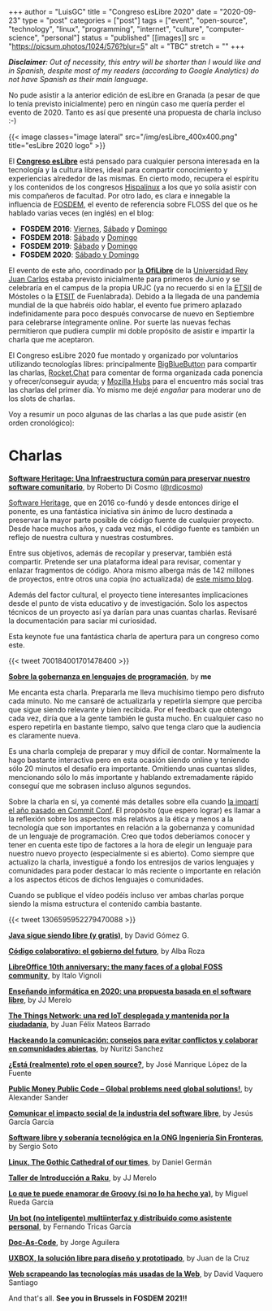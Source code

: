 +++
author = "LuisGC"
title = "Congreso esLibre 2020"
date = "2020-09-23"
type = "post"
categories = ["post"]
tags = ["event", "open-source", "technology", "linux", "programming", "internet", "culture", "computer-science", "personal"]
status = "published"
[[images]]
  src = "https://picsum.photos/1024/576?blur=5"
  alt = "TBC"
  stretch = ""
+++

_**Disclaimer**: Out of necessity, this entry will be shorter than I would like and in Spanish, despite most of my readers (according to Google Analytics) do not have Spanish as their main language._

No pude asistir a la anterior edición de esLibre en Granada (a pesar de que lo tenía previsto inicialmente) pero en ningún caso me quería perder el evento de 2020. Tanto es así que presenté una propuesta de charla incluso :-)

{{< image classes="image lateral" src="/img/esLibre_400x400.png" title="esLibre 2020 logo" >}}

El [**Congreso esLibre**](https://eslib.re/) está pensado para cualquier persona interesada en la tecnología y la cultura libres, ideal para compartir conocimiento y experiencias alrededor de las mismas. En cierto modo, recupera el espíritu y los contenidos de los congresos [Hispalinux](https://hispalinux.es/) a los que yo solía asistir con mis compañeros de facultad. Por otro lado, es clara e innegable la influencia de [FOSDEM](https://fosdem.org/), el evento de referencia sobre FLOSS del que os he hablado varias veces (en inglés) en el blog:

* **FOSDEM 2016**: [Viernes](/blog/2016/03/fosdem-2016-friday/), [Sábado](/blog/2016/03/fosdem-2016-saturday/) y [Domingo](/blog/2016/03/fosdem-2016-sunday/)
* **FOSDEM 2018**: [Sábado](/blog/2018/02/fosdem-2018-saturday/) y [Domingo](/blog/2018/02/fosdem-2018-sunday/)
* **FOSDEM 2019**: [Sábado](/blog/2019/02/fosdem-2019-saturday/) y [Domingo](/blog/2019/02/fosdem-2019-sunday/)
* **FOSDEM 2020**: [Sábado y Domingo](/blog/2020/02/fosdem-2020/)

El evento de este año, coordinado por [la **OfiLibre**](https://ofilibre.gitlab.io/) de la [Universidad Rey Juan Carlos](https://www.urjc.es) estaba previsto inicialmente para primeros de Junio y se celebraría en el campus de la propia URJC (ya no recuerdo si en la [ETSII](https://www.urjc.es/etsii) de Móstoles o la [ETSIT](https://www.urjc.es/etsit) de Fuenlabrada). Debido a la llegada de una pandemia mundial de la que habréis oído hablar, el evento fue primero aplazado indefinidamente para poco después convocarse de nuevo en Septiembre para celebrarse íntegramente online. Por suerte las nuevas fechas permitieron que pudiera cumplir mi doble propósito de asistir e impartir la charla que me aceptaron.

El Congreso esLibre 2020 fue montado y organizado por voluntarios utilizando tecnologías libres: principalmente [BigBlueButton](https://bigbluebutton.org/) para compartir las charlas, [Rocket.Chat](https://rocket.chat/) para comentar de forma organizada cada ponencia y ofrecer/conseguir ayuda; y [Mozilla Hubs](https://hubs.mozilla.com/) para el encuentro más social tras las charlas del primer día. Yo mismo me dejé _engañar_ para moderar uno de los slots de charlas.

Voy a resumir un poco algunas de las charlas a las que pude asistir (en orden cronológico):

# Charlas

[**Software Heritage: Una Infraestructura común para preservar nuestro software comunitario**](https://propuestas.eslib.re/2020/charlas/software-heritage), by Roberto Di Cosmo ([@rdicosmo](https://twitter.com/rdicosmo))

[Software Heritage](https://www.softwareheritage.org/), que en 2016 co-fundó y desde entonces dirige el ponente, es una fantástica iniciativa sin ánimo de lucro destinada a preservar la mayor parte posible de código fuente de cualquier proyecto. Desde hace muchos años, y cada vez más, el código fuente es también un reflejo de nuestra cultura y nuestras costumbres.

Entre sus objetivos, además de recopilar y preservar, también está compartir. Pretende ser una plataforma ideal para revisar, comentar y enlazar fragmentos de código. Ahora mismo alberga más de 142 millones de proyectos, entre otros una copia (no actualizada) de [este mismo blog](https://archive.softwareheritage.org/browse/origin/directory/?origin_url=https://github.com/LuisGC/blog).

Además del factor cultural, el proyecto tiene interesantes implicaciones desde el punto de vista educativo y de investigación. Solo los aspectos técnicos de un proyecto así ya darían para unas cuantas charlas. Revisaré la documentación para saciar mi curiosidad.

Esta keynote fue una fantástica charla de apertura para un congreso como este.

{{< tweet 700184001701478400 >}}

[**Sobre la gobernanza en lenguajes de programación**](https://propuestas.eslib.re/2020/charlas/gobernanza-lenguajes-programacion), by **me**

Me encanta esta charla. Prepararla me lleva muchísimo tiempo pero disfruto cada minuto. No me cansaré de actualizarla y repetirla siempre que perciba que sigue siendo relevante y bien recibida. Por el feedback que obtengo cada vez, diría que a la gente también le gusta mucho. En cualquier caso no espero repetirla en bastante tiempo, salvo que tenga claro que la audiencia es claramente nueva.

Es una charla compleja de preparar y muy difícil de contar. Normalmente la hago bastante interactiva pero en esta ocasión siendo online y teniendo sólo 20 minutos el desafío era importante. Omitiendo unas cuantas slides, mencionando sólo lo más importante y hablando extremadamente rápido conseguí que me sobrasen incluso algunos segundos.

Sobre la charla en sí, ya comenté más detalles sobre ella cuando [la impartí el año pasado en Commit Conf](/blog/2019/12/big-things-commit-conf-2019/). El propósito (que espero lograr) es llamar a la reflexión sobre los aspectos más relativos a la ética y menos a la tecnología que son importantes en relación a la gobernanza y comunidad de un lenguaje de programación. Creo que todos deberíamos conocer y tener en cuenta este tipo de factores a la hora de elegir un lenguaje para nuestro nuevo proyecto (especialmente si es abierto). Como siempre que actualizo la charla, investigué a fondo los entresijos de varios lenguajes y comunidades para poder destacar lo más reciente o importante en relación a los aspectos éticos de dichos lenguajes o comunidades.

Cuando se publique el vídeo podéis incluso ver ambas charlas porque siendo la misma estructura el contenido cambia bastante.

{{< tweet 1306595952279470088 >}}

[**Java sigue siendo libre (y gratis)**](https://propuestas.eslib.re/2020/charlas/java-sigue-siendo-libre), by David Gómez G.

[**Código colaborativo: el gobierno del futuro**](https://propuestas.eslib.re/2020/charlas/codigo-colaborativo-gobierno-futuro), by Alba Roza

[**LibreOffice 10th anniversary: the many faces of a global FOSS community**](https://propuestas.eslib.re/2020/charlas/libreoffice-10th-anniversary), by Italo Vignoli

[**Enseñando informática en 2020: una propuesta basada en el software libre**](https://propuestas.eslib.re/2020/charlas/ensenando-informatica-2020), by JJ Merelo

[**The Things Network: una red IoT desplegada y mantenida por la ciudadanía**](https://propuestas.eslib.re/2020/charlas/the-things-network-red-iot), by Juan Félix Mateos Barrado

[**Hackeando la comunicación: consejos para evitar conflictos y colaborar en comunidades abiertas**](https://propuestas.eslib.re/2020/charlas/hackeando-comunicacion-conflictos-comunidades-abiertas), by Nuritzi Sanchez

[**¿Está (realmente) roto el open source?**](https://propuestas.eslib.re/2020/charlas/esta-roto-open-source), by José Manrique López de la Fuente

[**Public Money Public Code – Global problems need global solutions!**](https://propuestas.eslib.re/2020/charlas/public-money-public-code), by Alexander Sander

[**Comunicar el impacto social de la industria del software libre**](https://propuestas.eslib.re/2020/charlas/comunicar-impacto-social-software-libre), by Jesús García García

[**Software libre y soberanía tecnológica en la ONG Ingeniería Sin Fronteras**](https://propuestas.eslib.re/2020/charlas/software-libre-ongd), by Sergio Soto

[**Linux, The Gothic Cathedral of our times**](https://propuestas.eslib.re/2020/charlas/linux-gothic-cathedral), by Daniel Germán

[**Taller de Introducción a Raku**](https://propuestas.eslib.re/2020/talleres/raku), by JJ Merelo

[**Lo que te puede enamorar de Groovy (si no lo ha hecho ya)**](https://propuestas.eslib.re/2020/charlas/puede-enamorar-groovy), by Miguel Rueda García

[**Un bot (no inteligente) multiinterfaz y distribuido como asistente personal**](https://propuestas.eslib.re/2020/charlas/bot-no-inteligente-distribuido-asistente), by Fernando Tricas García

[**Doc-As-Code**](https://propuestas.eslib.re/2020/charlas/doc-as-code), by Jorge Aguilera

[**UXBOX, la solución libre para diseño y prototipado**](https://propuestas.eslib.re/2020/charlas/uxbox-solucion-libre-dise%C3%B1o-prototipado), by Juan de la Cruz

[**Web scrapeando las tecnologías más usadas de la Web**](https://propuestas.eslib.re/2020/charlas/web-scrapeando-tecnologias-usadas), by David Vaquero Santiago


And that's all. **See you in Brussels in FOSDEM 2021!!**
